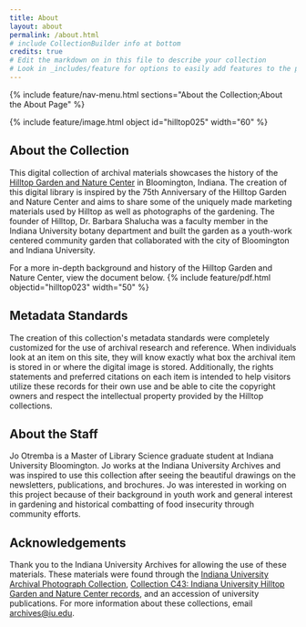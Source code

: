 ```yaml
---
title: About
layout: about
permalink: /about.html
# include CollectionBuilder info at bottom
credits: true
# Edit the markdown on in this file to describe your collection
# Look in _includes/feature for options to easily add features to the page
---
```


{% include feature/nav-menu.html sections="About the Collection;About the About Page" %}

{% include feature/image.html object id="hilltop025" width="60" %}

## About the Collection

This digital collection of archival materials showcases the history of the [Hilltop Garden and Nature Center](https://hilltop.indiana.edu/index.html) in Bloomington, Indiana. The creation of this digital library is inspired by the 75th Anniversary of the Hilltop Garden and Nature Center and aims to share some of the uniquely made marketing materials used by Hilltop as well as photographs of the gardening. The founder of Hilltop, Dr. Barbara Shalucha was a faculty member in the Indiana University botany department and built the garden as a youth-work centered community garden that collaborated with the city of Bloomington and Indiana University.

For a more in-depth background and history of the Hilltop Garden and Nature Center, view the document below.
{% include feature/pdf.html objectid="hilltop023" width="50" %}

## Metadata Standards
The creation of this collection's metadata standards were completely customized for the use of archival research and reference. When individuals look at an item on this site, they will know exactly what box the archival item is stored in or where the digital image is stored. Additionally, the rights statements and preferred citations on each item is intended to help visitors utilize these records for their own use and be able to cite the copyright owners and respect the intellectual property provided by the Hilltop collections.

## About the Staff
Jo Otremba is a Master of Library Science graduate student at Indiana University Bloomington. Jo works at the Indiana University Archives and was inspired to use this collection after seeing the beautiful drawings on the newsletters, publications, and brochures. Jo was interested in working on this project because of their background in youth work and general interest in gardening and historical combatting of food insecurity through community efforts.

## Acknowledgements
Thank you to the Indiana University Archives for allowing the use of these materials. These materials were found through the [Indiana University Archival Photograph Collection](https://webapp1.dlib.indiana.edu/archivesphotos/index.jsp), [Collection C43: Indiana University Hilltop Garden and Nature Center records](https://archives.iu.edu/catalog/InU-Ar-VAA2614), and an accession of university publications. For more information about these collections, email archives@iu.edu.